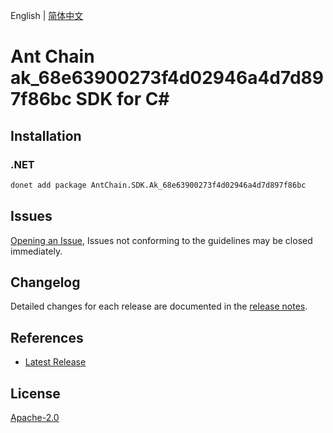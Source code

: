 English | [简体中文](README-CN.md)

# Ant Chain ak_68e63900273f4d02946a4d7d897f86bc SDK for C#

## Installation

### .NET

```bash
donet add package AntChain.SDK.Ak_68e63900273f4d02946a4d7d897f86bc
```

## Issues

[Opening an Issue](https://github.com/alipay/antchain-openapi-prod-sdk/issues/new), Issues not conforming to the guidelines may be closed immediately.

## Changelog

Detailed changes for each release are documented in the [release notes](./ChangeLog.md).

## References

* [Latest Release](https://github.com/alipay/antchain-openapi-prod-sdk/)

## License

[Apache-2.0](http://www.apache.org/licenses/LICENSE-2.0)

